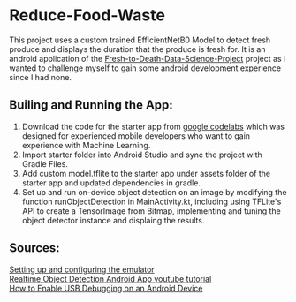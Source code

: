 # Reduce-Food-Waste
This project uses a custom trained EfficientNetB0 Model to detect fresh produce and displays the duration that the produce is fresh for. It is an android application of the [Fresh-to-Death-Data-Science-Project](https://github.com/koalalalabear/Fresh-to-Death-Data-Science-Project/tree/main) project as I wanted to challenge myself to gain some android development experience since I had none. 

## Builing and Running the App:

1. Download the code for the starter app from [google codelabs](https://developers.google.com/codelabs/tflite-object-detection-android#2) which was designed for experienced mobile developers who want to gain experience with Machine Learning.
2. Import starter folder into Android Studio and sync the project with Gradle Files.
3. Add custom model.tflite to the starter app under assets folder of the starter app and updated dependencies in gradle.
4. Set up and run on-device object detection on an image by modifying the function runObjectDetection in MainActivity.kt, including using TFLite's API to create a TensorImage from Bitmap, implementing and tuning the object detector instance and displaing the results.

## Sources:

[Setting up and configuring the emulator](https://developer.android.com/studio/run/emulator) <br>
[Realtime Object Detection Android App youtube tutorial](https://developer.android.com/studio/run/emulator) <br>
[How to Enable USB Debugging on an Android Device](https://www.youtube.com/watch?v=0usgePpr8_Y&ab_channel=TheUnlockr) <br>



